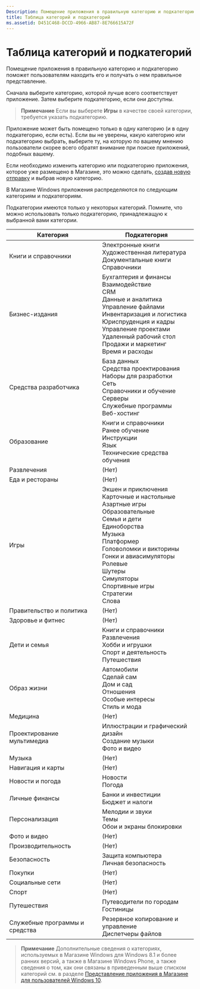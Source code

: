 ```yaml
---
Description: Помещение приложения в правильную категорию и подкатегорию поможет пользователям находить его и получать о нем правильное представление.
title: Таблица категорий и подкатегорий
ms.assetid: D451C468-DCCD-4966-AB87-8E766615A72F
---
```


# Таблица категорий и подкатегорий


Помещение приложения в правильную категорию и подкатегорию поможет пользователям находить его и получать о нем правильное представление.

Сначала выберите категорию, которой лучше всего соответствует приложение. Затем выберите подкатегорию, если они доступны.

> **Примечание** Если вы выберете **Игры** в качестве своей категории, требуется указать подкатегорию.

 

Приложение может быть помещено только в одну категорию (и в одну подкатегорию, если есть). Если вы не уверены, какую категорию или подкатегорию выбрать, выберите ту, на которую по вашему мнению пользователи скорее всего обратят внимание при поиске приложений, подобных вашему.

Если необходимо изменить категорию или подкатегорию приложения, которое уже размещено в Магазине, это можно сделать, [создав новую отправку](app-submissions.md) и выбрав новую категорию.

В Магазине Windows приложения распределяются по следующим категориям и подкатегориям.

Подкатегории имеются только у некоторых категорий. Помните, что можно использовать только подкатегорию, принадлежащую к выбранной вами категории.


| Категория                    | Подкатегория                                       |
|-----------------------------|---------------------------------------------------|
| Книги и справочники           | Электронные книги <br> Художественная литература <br> Документальные книги <br> Справочники |
| Бизнес-издания                    | Бухгалтерия и финансы <br> Взаимодействие <br> CRM <br> Данные и аналитика <br> Управление файлами <br> Инвентаризация и логистика <br> Юриспруденция и кадры <br> Управление проектами <br> Удаленный рабочий стол <br> Продажи и маркетинг <br> Время и расходы |
| Средства разработчика             | База данных <br> Средства проектирования <br> Наборы для разработки <br> Сеть <br> Справочники и обучение <br> Серверы <br> Служебные программы <br> Веб-хостинг |
| Образование                   | Книги и справочники <br> Ранее обучение <br> Инструкции <br> Язык <br> Технические средства обучения |
| Развлечения               | (Нет)                                            |
| Еда и рестораны               | (Нет)                                            |
| Игры                       | Экшен и приключения <br> Карточные и настольные <br> Азартные игры <br> Образовательные <br> Семья и дети <br> Единоборства <br> Музыка <br> Платформер <br> Головоломки и викторины <br> Гонки и авиасимуляторы <br> Ролевые <br> Шутеры <br> Симуляторы <br> Спортивные игры <br> Стратегии <br> Слова |
| Правительство и политика       | (Нет)                                            |
| Здоровье и фитнес            | (Нет)                                            |
| Дети и семья               | Книги и справочники <br> Развлечения <br> Хобби и игрушки <br> Спорт и деятельность <br> Путешествия |
| Образ жизни                   | Автомобили <br> Сделай сам <br> Дом и сад <br> Отношения <br> Особые интересы <br> Стиль и мода |
| Медицина                     | (Нет)                                            |
| Проектирование мультимедиа           | Иллюстрации и графический дизайн <br> Создание музыки <br> Фото и видео |
| Музыка                       | (Нет)                                            |
| Навигация и карты           | (Нет)                                            |
| Новости и погода              | Новости <br> Погода                                 |
| Личные финансы            | Банки и инвестиции <br> Бюджет и налоги      |
| Персонализация             | Мелодии и звуки <br> Темы <br> Обои и экраны блокировки |
| Фото и видео               | (Нет)                                            |
| Производительность                | (Нет)                                            |
| Безопасность                    | Защита компьютера <br> Личная безопасность <br>         |
| Покупки                    | (Нет)                                            |
| Социальные сети                      | (Нет)                                            |
| Спорт                      | (Нет)                                            |
| Путешествия                      | Путеводители по городам <br> Гостиницы                           |
| Служебные программы и средства           | Резервное копирование и управление <br> Диспетчеры файлов                |
 

> **Примечание** Дополнительные сведения о категориях, используемых в Магазине Windows для Windows 8.1 и более ранних версий, а также в Магазине Windows Phone, а также сведения о том, как они связаны в приведенным выше списком категорий см. в разделе [Представление приложения в Магазине для пользователей Windows 10](how-your-app-appears-in-the-store-for-windows-10-customers.md#category-changes).



<!--HONumber=Mar16_HO1-->


